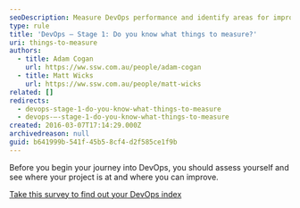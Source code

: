 ```yaml
---
seoDescription: Measure DevOps performance and identify areas for improvement with a comprehensive survey.
type: rule
title: 'DevOps – Stage 1: Do you know what things to measure?'
uri: things-to-measure
authors:
  - title: Adam Cogan
    url: https://ww.ssw.com.au/people/adam-cogan
  - title: Matt Wicks
    url: https://ww.ssw.com.au/people/matt-wicks
related: []
redirects:
  - devops-stage-1-do-you-know-what-things-to-measure
  - devops-–-stage-1-do-you-know-what-things-to-measure
created: 2016-03-07T17:14:29.000Z
archivedreason: null
guid: b641999b-541f-45b5-8cf4-d2f585ce1f9b
---
```


Before you begin your journey into DevOps, you should assess yourself and see where your project is at and where you can improve.

[Take this survey to find out your DevOps index](https://form.jotform.com/233467607749873)

